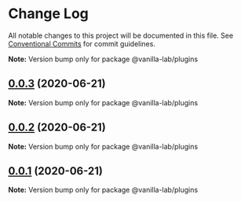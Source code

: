 # Change Log

All notable changes to this project will be documented in this file.
See [Conventional Commits](https://conventionalcommits.org) for commit guidelines.



**Note:** Version bump only for package @vanilla-lab/plugins





## [0.0.3](https://github.com/vanilla-wm/vanilla-plugins/compare/v0.0.4...v0.0.3) (2020-06-21)

**Note:** Version bump only for package @vanilla-lab/plugins





## [0.0.2](https://github.com/vanilla-wm/vanilla-plugins/compare/v0.0.4...v0.0.2) (2020-06-21)

**Note:** Version bump only for package @vanilla-lab/plugins





## [0.0.1](https://github.com/vanilla-wm/vanilla-plugins/compare/v0.0.4...v0.0.1) (2020-06-21)

**Note:** Version bump only for package @vanilla-lab/plugins
